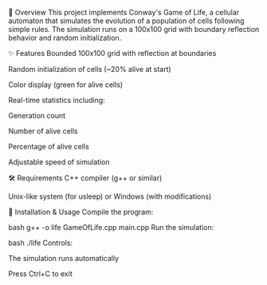 📌 Overview
This project implements Conway's Game of Life, a cellular automaton that simulates the evolution of a population of cells following simple rules. The simulation runs on a 100x100 grid with boundary reflection behavior and random initialization.

✨ Features
Bounded 100x100 grid with reflection at boundaries

Random initialization of cells (~20% alive at start)

Color display (green for alive cells)

Real-time statistics including:

Generation count

Number of alive cells

Percentage of alive cells

Adjustable speed of simulation

🛠️ Requirements
C++ compiler (g++ or similar)

Unix-like system (for usleep) or Windows (with modifications)

🚀 Installation & Usage
Compile the program:

bash
g++ -o life GameOfLife.cpp main.cpp
Run the simulation:

bash
./life
Controls:

The simulation runs automatically

Press Ctrl+C to exit

